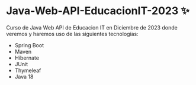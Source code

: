 # Java-Web-API-EducacionIT-2023 ✨
Curso de Java Web API de Educacion IT en Diciembre de 2023 donde veremos y haremos uso de las siguientes tecnologías:
* Spring Boot
* Maven
* Hibernate
* JUnit
* Thymeleaf
* Java 18
